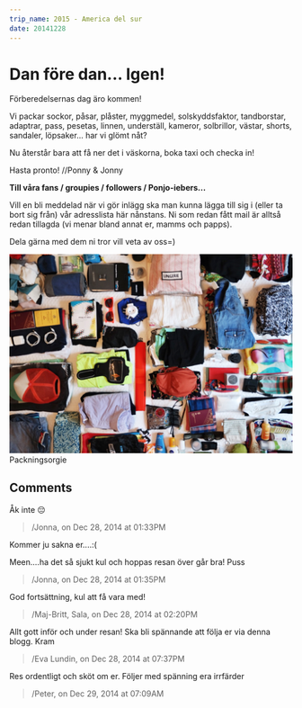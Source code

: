 ```yaml
---
trip_name: 2015 - America del sur
date: 20141228
---
```


# Dan före dan... Igen!

Förberedelsernas dag äro kommen!

Vi packar sockor, påsar, plåster, myggmedel, solskyddsfaktor, tandborstar, adaptrar, pass, pesetas, linnen, underställ, kameror, solbrillor, västar, shorts, sandaler, löpsaker... har vi glömt nåt?

Nu återstår bara att få ner det i väskorna, boka taxi och checka in!

Hasta pronto!
//Ponny & Jonny

**Till våra fans / groupies / followers / Ponjo-iebers...**

Vill en bli meddelad när vi gör inlägg ska man kunna lägga till sig i (eller ta bort sig från) vår adresslista här nånstans. Ni som redan fått mail är alltså redan tillagda (vi menar bland annat er, mamms och papps).

Dela gärna med dem ni tror vill veta av oss=)

![](images/1.1419767594.packningsorgie.jpg)
Packningsorgie

## Comments

Åk inte 😔
> /Jonna, on Dec 28, 2014 at 01:33PM

Kommer ju sakna er....:(

Meen....ha det så sjukt kul och hoppas resan över går bra!
Puss
> /Jonna, on Dec 28, 2014 at 01:35PM

God fortsättning, kul att få vara med!
> /Maj-Britt, Sala, on Dec 28, 2014 at 02:20PM

Allt gott inför och under resan!
Ska bli spännande att följa er via denna blogg.
Kram
> /Eva Lundin, on Dec 28, 2014 at 07:37PM

Res ordentligt och sköt om er.
Följer med spänning era irrfärder
> /Peter, on Dec 29, 2014 at 07:09AM
